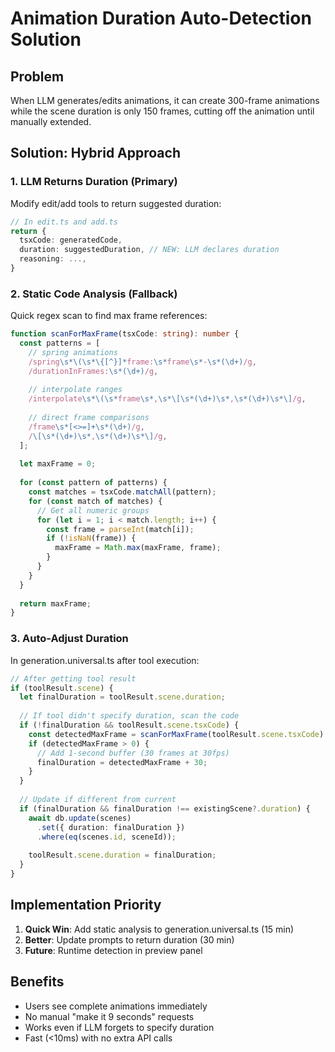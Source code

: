 # Animation Duration Auto-Detection Solution

## Problem
When LLM generates/edits animations, it can create 300-frame animations while the scene duration is only 150 frames, cutting off the animation until manually extended.

## Solution: Hybrid Approach

### 1. LLM Returns Duration (Primary)
Modify edit/add tools to return suggested duration:

```typescript
// In edit.ts and add.ts
return {
  tsxCode: generatedCode,
  duration: suggestedDuration, // NEW: LLM declares duration
  reasoning: ...,
}
```

### 2. Static Code Analysis (Fallback)
Quick regex scan to find max frame references:

```typescript
function scanForMaxFrame(tsxCode: string): number {
  const patterns = [
    // spring animations
    /spring\s*\(\s*\{[^}]*frame:\s*frame\s*-\s*(\d+)/g,
    /durationInFrames:\s*(\d+)/g,
    
    // interpolate ranges
    /interpolate\s*\(\s*frame\s*,\s*\[\s*(\d+)\s*,\s*(\d+)\s*\]/g,
    
    // direct frame comparisons
    /frame\s*[<>=]+\s*(\d+)/g,
    /\[\s*(\d+)\s*,\s*(\d+)\s*\]/g,
  ];
  
  let maxFrame = 0;
  
  for (const pattern of patterns) {
    const matches = tsxCode.matchAll(pattern);
    for (const match of matches) {
      // Get all numeric groups
      for (let i = 1; i < match.length; i++) {
        const frame = parseInt(match[i]);
        if (!isNaN(frame)) {
          maxFrame = Math.max(maxFrame, frame);
        }
      }
    }
  }
  
  return maxFrame;
}
```

### 3. Auto-Adjust Duration
In generation.universal.ts after tool execution:

```typescript
// After getting tool result
if (toolResult.scene) {
  let finalDuration = toolResult.scene.duration;
  
  // If tool didn't specify duration, scan the code
  if (!finalDuration && toolResult.scene.tsxCode) {
    const detectedMaxFrame = scanForMaxFrame(toolResult.scene.tsxCode);
    if (detectedMaxFrame > 0) {
      // Add 1-second buffer (30 frames at 30fps)
      finalDuration = detectedMaxFrame + 30;
    }
  }
  
  // Update if different from current
  if (finalDuration && finalDuration !== existingScene?.duration) {
    await db.update(scenes)
      .set({ duration: finalDuration })
      .where(eq(scenes.id, sceneId));
    
    toolResult.scene.duration = finalDuration;
  }
}
```

## Implementation Priority

1. **Quick Win**: Add static analysis to generation.universal.ts (15 min)
2. **Better**: Update prompts to return duration (30 min)
3. **Future**: Runtime detection in preview panel

## Benefits

- Users see complete animations immediately
- No manual "make it 9 seconds" requests
- Works even if LLM forgets to specify duration
- Fast (<10ms) with no extra API calls